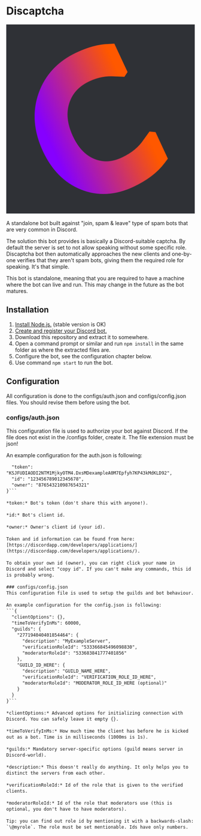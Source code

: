 # Discaptcha

![alt text](https://github.com/ahoys/discaptcha/blob/master/src/assets/avatar.png "Discaptcha")

A standalone bot built against "join, spam & leave" type of spam bots that are very common in Discord.

The solution this bot provides is basically a Discord-suitable captcha. By default the server is set to not allow speaking without some specific role. Discaptcha bot then automatically approaches the new clients and one-by-one verifies that they aren't spam bots, giving them the required role for speaking. It's that simple.

This bot is standalone, meaning that you are required to have a machine where the bot can live and run.
This may change in the future as the bot matures.

## Installation

1. [Install Node.js.](https://nodejs.org/en/) (stable version is OK)
2. [Create and register your Discord bot.](https://discordapp.com/developers/applications/)
3. Download this repository and extract it to somewhere.
4. Open a command prompt or similar and run `npm install` in the same folder as where the extracted files are.
5. Configure the bot, see the configuration chapter below.
6. Use command `npm start` to run the bot.

## Configuration
All configuration is done to the configs/auth.json and configs/config.json files. You should revise them before using the bot.

### configs/auth.json
This configuration file is used to authorize your bot against Discord. If the file does not exist in the /configs folder, create it. The file extension must be json!

An example configuration for the auth.json is following:
```{
  "token": "KSJFUDIAODI2NTM1MjkyOTM4.DxsMDexampleA0M7Epfyh7KP43kMdKLD92",
  "id": "123456789012345678",
  "owner": "876543210987654321"
}```

*token:* Bot's token (don't share this with anyone!).

*id:* Bot's client id.

*owner:* Owner's client id (your id).

Token and id information can be found from here: [https://discordapp.com/developers/applications/](https://discordapp.com/developers/applications/).

To obtain your own id (owner), you can right click your name in Discord and select "copy id". If you can't make any commands, this id is probably wrong.

### configs/config.json
This configuration file is used to setup the guilds and bot behaviour.

An example configuration for the config.json is following:
```{
  "clientOptions": {},
  "timeToVerifyInMs": 60000,
  "guilds": {
    "277194040401854464": {
      "description": "MyExampleServer",
      "verificationRoleId": "533366845496098830",
      "moderatorRoleId": "533683841777401856"
    },
    "GUILD_ID_HERE": {
      "description": "GUILD_NAME_HERE",
      "verificationRoleId": "VERIFICATION_ROLE_ID_HERE",
      "moderatorRoleId": "MODERATOR_ROLE_ID_HERE (optional)"
    }
  }
}```

*clientOptions:* Advanced options for initializing connection with Discord. You can safely leave it empty {}.

*timeToVerifyInMs:* How much time the client has before he is kicked out as a bot. Time is in milliseconds (1000ms is 1s).

*guilds:* Mandatory server-specific options (guild means server in Discord-world).

*description:* This doesn't really do anything. It only helps you to distinct the servers from each other.

*verificationRoleId:* Id of the role that is given to the verified clients.

*moderatorRoleId:* Id of the role that moderators use (this is optional, you don't have to have moderators).

Tip: you can find out role id by mentioning it with a backwards-slash: `\@myrole`. The role must be set mentionable. Ids have only numbers.
